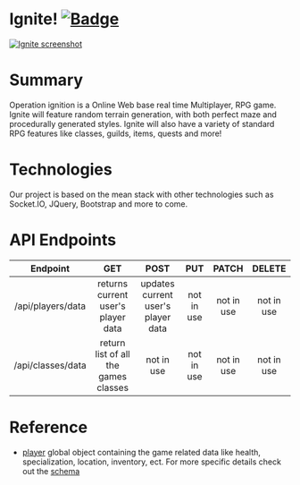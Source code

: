 # Ignite! [![Badge]][Travis]

[![Ignite screenshot](http://alex-ng.com/static/images/projects/ignite/preview.png)](http://alex-ng.com/projects/ignite)

# Summary
Operation ignition is a Online Web base real time Multiplayer, RPG game. Ignite will feature random terrain generation, with both perfect maze and procedurally generated styles. Ignite will also have a variety of standard RPG features like classes, guilds, items, quests and more!

# Technologies
Our project is based on the mean stack with other technologies such as Socket.IO, JQuery, Bootstrap and more to come.

# API Endpoints
|  Endpoint  |  GET  |  POST  |  PUT  | PATCH | DELETE |
| :--------: | :---: | :----: | :---: | :---: | :----: |
| /api/players/data | returns current user's player data | updates current user's player data | not in use | not in use | not in use |
| /api/classes/data | return list of all the games classes | not in use | not in use | not in use | not in use |

# Reference
* [player][playerGame] global object containing the game related data like health, specialization, location, inventory, ect. For more specific details check out the [schema][playerSchema]

[playerSchema]: https://github.com/Amber-labs/operation-ignition/blob/d1ff4ed1a38bae73e25f55efaebf31b53e03d103/models/player.js#L3-L141
[playerGame]: https://github.com/Amber-labs/operation-ignition/blob/d1ff4ed1a38bae73e25f55efaebf31b53e03d103/public/javascripts/game.js#L2
[Travis]: https://travis-ci.org/Amber-labs/operation-ignition
[Badge]: https://travis-ci.org/Amber-labs/operation-ignition.svg?branch=master
